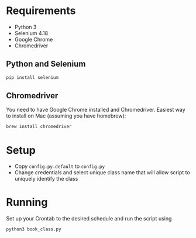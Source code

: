 # Requirements

* Python 3
* Selenium 4.18
* Google Chrome
* Chromedriver

## Python and Selenium

```sh
pip install selenium
```

## Chromedriver

You need to have Google Chrome installed and Chromedriver. Easiest way to install on Mac (assuming you have homebrew):

```sh
brew install chromedriver
```

# Setup

* Copy `config.py.default` to `config.py`
* Change credentials and select unique class name that will allow script to uniquely identify the class

# Running

Set up your Crontab to the desired schedule and run the script using

```
python3 book_class.py
```